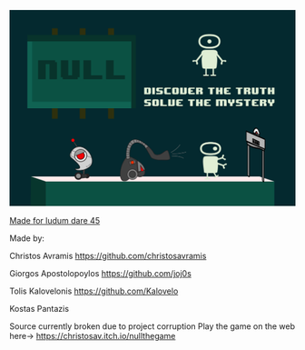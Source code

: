 ![img](capture1.png)

[Made for ludum dare 45](https://ldjam.com/events/ludum-dare/45/null-2)



Made by:


  Christos Avramis https://github.com/christosavramis

  Giorgos Apostolopoylos https://github.com/joj0s

  Tolis Kalovelonis https://github.com/Kalovelo

  Kostas Pantazis

Source currently broken due to project corruption
Play the game on the web here-> https://christosav.itch.io/nullthegame
